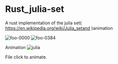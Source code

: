 # Rust_julia-set
A rust implementation of the julia set( https://en.wikipedia.org/wiki/Julia_setand )animation

![foo-0000](https://user-images.githubusercontent.com/19541582/130339028-0f40e6b0-008f-467f-9ed6-ad16522708d8.png)
![foo-0384](https://user-images.githubusercontent.com/19541582/130339061-b88c0a7e-f67e-4587-9771-9a49021f805a.png)

Animation
![julia](https://user-images.githubusercontent.com/19541582/130339078-ed48fc0f-848b-49fb-bf68-02644e5ff9d5.png)

File click to animate.
